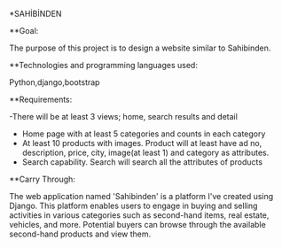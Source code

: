 *SAHİBİNDEN 

**Goal:

The purpose of this project is to design a website similar to Sahibinden.

**Technologies and programming languages used:

Python,django,bootstrap

**Requirements:

-There will be at least 3 views; home, search results and detail 
- Home page with at least 5 categories and counts in each category 
- At least 10 products with images. Product will at least have ad no, description, price, city, image(at least 1) and category
   as attributes. 
- Search capability. Search will search all the attributes of products

**Carry Through:

 The web application named 'Sahibinden' is a platform I've created using Django. This platform enables users to engage in
 buying and selling activities in various categories such as second-hand items, real estate, vehicles, and more.
 Potential buyers can browse through the available second-hand products and view them.
 

